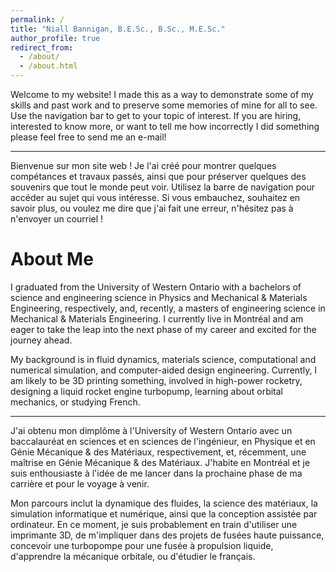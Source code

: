```yaml
---
permalink: /
title: "Niall Bannigan, B.E.Sc., B.Sc., M.E.Sc."
author_profile: true
redirect_from: 
  - /about/
  - /about.html
---
```


Welcome to my website! I made this as a way to demonstrate some of my skills and past work and to preserve some memories of mine for all to see. Use the navigation bar to get to your topic of interest. If you are hiring, interested to know more, or want to tell me how incorrectly I did something please feel free to send me an e-mail!

---

Bienvenue sur mon site web ! Je l'ai créé pour montrer quelques compétances et travaux passés, ainsi que pour préserver quelques des souvenirs que tout le monde peut voir. Utilisez la barre de navigation pour accéder au sujet qui vous intéresse. Si vous embauchez, souhaitez en savoir plus, ou voulez me dire que j'ai fait une erreur, n'hésitez pas à n'envoyer un courriel !

About Me
======
I graduated from the University of Western Ontario with a bachelors of science and engineering science in Physics and Mechanical & Materials Engineering, respectively, and, recently, a masters of engineering science in Mechanical & Materials Engineering. I currently live in Montréal and am eager to take the leap into the next phase of my career and excited for the journey ahead.

My background is in fluid dynamics, materials science, computational and numerical simulation, and computer-aided design engineering. Currently, I am likely to be 3D printing something, involved in high-power rocketry, designing a liquid rocket engine turbopump, learning about orbital mechanics, or studying French.

---

J'ai obtenu mon dimplôme à l'University of Western Ontario avec un baccalauréat en sciences et en sciences de l'ingénieur, en Physique et en Génie Mécanique & des Matériaux, respectivement, et, récemment, une maîtrise en Génie Mécanique & des Matériaux. J'habite en Montréal et je suis enthousiaste à l'idée de me lancer dans la prochaine phase de ma carrière et pour le voyage à venir.

Mon parcours inclut la dynamique des fluides, la science des matériaux, la simulation informatique et numérique, ainsi que la conception assistée par ordinateur. En ce moment, je suis probablement en train d'utiliser une imprimante 3D, de m'impliquer dans des projets de fusées haute puissance, concevoir une turbopompe pour une fusée à propulsion liquide, d'apprendre la mécanique orbitale, ou d'étudier le français.
